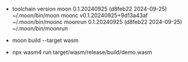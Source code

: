 - toolchain version
moon 0.1.20240925 (d8feb22 2024-09-25) ~/.moon/bin/moon
moonc v0.1.20240925+9d13a43af ~/.moon/bin/moonc
moonrun 0.1.20240925 (d8feb22 2024-09-25) ~/.moon/bin/moonrun

- moon build --target wasm  

- npx wasm4 run target/wasm/release/build/demo.wasm    